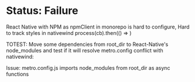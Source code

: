 # Status: Failure

React Native with NPM as npmClient in monorepo is hard to configure,
Hard to track styles in nativewind
process(cb).then(() => <RenderPage />)

TOTEST:
Move some dependencies from root_dir to React-Native's node_modules and test if it will resolve metro.config conflict with nativewind:

Issue: metro.config.js imports node_modules from root_dir as async functions
